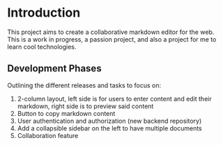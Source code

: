 # Introduction

This project aims to create a collaborative markdown editor for the web. This is a work in progress, a passion project, and also a project for me to learn cool technologies.

## Development Phases

Outlining the different releases and tasks to focus on:

1. 2-column layout, left side is for users to enter content and edit their markdown, right side is to preview said content
2. Button to copy markdown content
3. User authentication and authorization (new backend repository)
4. Add a collapsible sidebar on the left to have multiple documents
5. Collaboration feature
